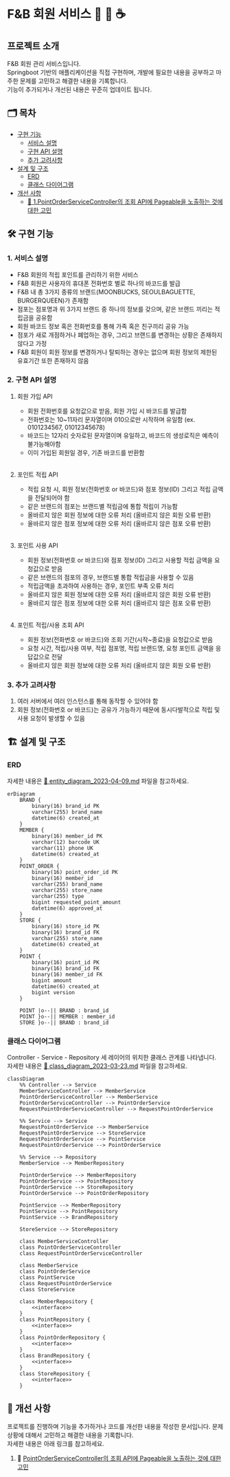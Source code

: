 # F&B 회원 서비스 🍜 🍰 ☕️

## 프로젝트 소개

F&B 회원 관리 서비스입니다.  
Springboot 기반의 애플리케이션을 직접 구현하며, 개발에 필요한 내용을 공부하고 마주한 문제를 고민하고 해결한 내용을 기록합니다.  
기능이 추가되거나 개선된 내용은 꾸준히 업데이트 됩니다.

## 🗂️ 목차
* [구현 기능](#function)
  * [서비스 설명](#serviceinfo)
  * [구현 API 설명](#apiinfo)
  * [추가 고려사항](#considerations)
* [설계 및 구조](#architect)
   * [ERD](#erd)
   * [클래스 다이어그램](#classdiagram)
* [개선 사항](#improvement)
  * [ 🔗 1.PointOrderServiceController의 조회 API에 Pageable을 노출하는 것에 대한 고민](/documents/refactorings/1.PointOrderServiceController의_조회_API에_Pageable을_노출하는_것에_대한_고민.md)

## 🛠️ 구현 기능 <a id="function" />
### 1. 서비스 설명 <a id="serviceinfo" />
* F&B 회원의 적립 포인트를 관리하기 위한 서비스
* F&B 회원은 사용자의 휴대폰 전화번호 별로 하나의 바코드를 발급
* F&B 내 총 3가지 종류의 브랜드(MOONBUCKS, SEOULBAGUETTE, BURGERQUEEN)가 존재함
* 점포는 점포명과 위 3가지 브랜드 중 하나의 정보를 갖으며, 같은 브랜드 끼리는 적립금을 공유함
* 회원 바코드 정보 혹은 전화번호를 통해 가족 혹은 친구끼리 공유 가능
* 점포가 새로 개점하거나 폐업하는 경우, 그리고 브랜드를 변경하는 상황은 존재하지 않다고 가정
* F&B 회원이 회원 정보를 변경하거나 탈퇴하는 경우는 없으며 회원 정보의 제한된 유효기간 또한 존재하지 않음

### 2. 구현 API 설명 <a id="apiinfo" />
1) 회원 가입 API
    * 회원 전화번호를 요청값으로 받음, 회원 가입 시 바코드를 발급함
    * 전화번호는 10~11자리 문자열이며 010으로만 시작하며 유일함 (ex. 0101234567, 01012345678)
    * 바코드는 12자리 숫자로된 문자열이며 유일하고, 바코드의 생성로직은 예측이 불가능해야함
    * 이미 가입된 회원일 경우, 기존 바코드를 반환함

    <br>

2) 포인트 적립 API
    * 적립 요청 시, 회원 정보(전화번호 or 바코드)와 점포 정보(ID) 그리고 적립 금액을 전달되어야 함
    * 같은 브랜드의 점포는 브랜드별 적립금에 통합 적립이 가능함
    * 올바르지 않은 회원 정보에 대한 오류 처리 (올바르지 않은 회원 오류 반환)
    * 올바르지 않은 점포 정보에 대한 오류 처리 (올바르지 않은 점포 오류 반환)

    <br>

3) 포인트 사용 API
    * 회원 정보(전화번호 or 바코드)와 점포 정보(ID) 그리고 사용할 적립 금액을 요청값으로 받음
    * 같은 브랜드의 점포의 경우, 브랜드별 통합 적립금을 사용할 수 있음
    * 적립금액을 초과하여 사용하는 경우, 포인트 부족 오류 처리
    * 올바르지 않은 회원 정보에 대한 오류 처리 (올바르지 않은 회원 오류 반환)
    * 올바르지 않은 점포 정보에 대한 오류 처리 (올바르지 않은 점포 오류 반환)

    <br>

4) 포인트 적립/사용 조회 API
    * 회원 정보(전화번호 or 바코드)와 조회 기간(시작~종료)을 요청값으로 받음
    * 요청 시간, 적립/사용 여부, 적립 점포명, 적립 브랜드명, 요청 포인트 금액을 응답값으로 전달
    * 올바르지 않은 회원 정보에 대한 오류 처리 (올바르지 않은 회원 오류 반환)

### 3. 추가 고려사항 <a id="considerations" />
1. 여러 서버에서 여러 인스턴스를 통해 동작할 수 있어야 함
2. 회원 정보(전화번호 or 바코드)는 공유가 가능하기 때문에 동시다발적으로 적립 및 사용 요청이 발생할 수 있음

## 🏗️ 설계 및 구조 <a id="architect" />
### ERD <a id="erd" />
자세한 내용은 [🔗 entity_diagram_2023-04-09.md](documents/diagrams/entity_diagram_2023-04-09.md) 파일을 참고하세요.
```mermaid
erDiagram
    BRAND {
        binary(16) brand_id PK
        varchar(255) brand_name
        datetime(6) created_at
    }
    MEMBER {
        binary(16) member_id PK
        varchar(12) barcode UK
        varchar(11) phone UK
        datetime(6) created_at
    }
    POINT_ORDER {
        binary(16) point_order_id PK
        binary(16) member_id
        varchar(255) brand_name
        varchar(255) store_name
        varchar(255) type
        bigint requested_point_amount
        datetime(6) approved_at
    }
    STORE {
        binary(16) store_id PK
        binary(16) brand_id FK
        varchar(255) store_name
        datetime(6) created_at
    }
    POINT {
        binary(16) point_id PK
        binary(16) brand_id FK
        binary(16) member_id FK
        bigint amount
        datetime(6) created_at
        bigint version
    }

    POINT |o--|| BRAND : brand_id
    POINT }o--|| MEMBER : member_id
    STORE }o--|| BRAND : brand_id
```

### 클래스 다이어그램 <a id="classdiagram" />
Controller - Service - Repository  세 레이어의 위치한 클래스 관계를 나타냅니다.  
자세한 내용은 [🔗 class_diagram_2023-03-23.md](documents/diagrams/class_diagram_2023-03-23.md) 파일을 참고하세요.
```mermaid
classDiagram
    %% Controller --> Service 
    MemberServiceController --> MemberService
    PointOrderServiceController --> MemberService
    PointOrderServiceController --> PointOrderService
    RequestPointOrderServiceController --> RequestPointOrderService

    %% Service --> Service
    RequestPointOrderService --> MemberService
    RequestPointOrderService --> StoreService
    RequestPointOrderService --> PointService
    RequestPointOrderService --> PointOrderService

    %% Service --> Repository
    MemberService --> MemberRepository

    PointOrderService --> MemberRepository
    PointOrderService --> PointRepository
    PointOrderService --> StoreRepository
    PointOrderService --> PointOrderRepository

    PointService --> MemberRepository
    PointService --> PointRepository
    PointService --> BrandRepository

    StoreService --> StoreRepository

    class MemberServiceController
    class PointOrderServiceController
    class RequestPointOrderServiceController

    class MemberService
    class PointOrderService
    class PointService
    class RequestPointOrderService
    class StoreService

    class MemberRepository {
        <<interface>>
    }
    class PointRepository {
        <<interface>>
    }
    class PointOrderRepository {
        <<interface>>
    }
    class BrandRepository {
        <<interface>>
    }
    class StoreRepository {
        <<interface>>
    }
```

## 🚀 개선 사항 <a id="improvement"/>
프로젝트를 진행하며 기능을 추가하거나 코드를 개선한 내용을 작성한 문서입니다. 문제 상황에 대해서 고민하고 해결한 내용을 기록합니다.   
자세한 내용은 아래 링크를 참고하세요.

1. 🔗 [PointOrderServiceController의 조회 API에 Pageable을 노출하는 것에 대한 고민](/documents/refactorings/1.PointOrderServiceController의_조회_API에_Pageable을_노출하는_것에_대한_고민.md)
